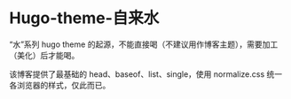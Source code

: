 # Hugo-theme-自来水

“水”系列 hugo theme 的起源，不能直接喝（不建议用作博客主题），需要加工（美化）后才能喝。

该博客提供了最基础的 head、baseof、list、single，使用 normalize.css 统一各浏览器的样式，仅此而已。

